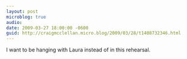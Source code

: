 ```yaml
---
layout: post
microblog: true
audio: 
date: 2009-03-27 18:00:00 -0600
guid: http://craigmcclellan.micro.blog/2009/03/28/t1408732346.html
---
```

I want to be hanging with Laura instead of in this rehearsal.
